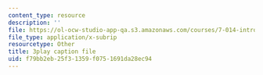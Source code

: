 ```yaml
---
content_type: resource
description: ''
file: https://ol-ocw-studio-app-qa.s3.amazonaws.com/courses/7-014-introductory-biology-spring-2005/f79bb2eb25f31359f0751691da28ec94_ONYokXoy04Q.srt
file_type: application/x-subrip
resourcetype: Other
title: 3play caption file
uid: f79bb2eb-25f3-1359-f075-1691da28ec94
---
```

